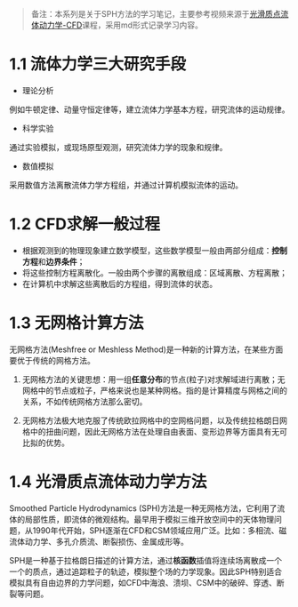 >备注：本系列是关于SPH方法的学习笔记，主要参考视频来源于[光滑质点流体动力学-CFD](https://www.bilibili.com/video/BV1x84y1c76e/?p=2&spm_id_from=pageDriver)课程，采用md形式记录学习内容。


# 1.1 流体力学三大研究手段
- 理论分析

例如牛顿定律、动量守恒定律等，建立流体力学基本方程，研究流体的运动规律。

- 科学实验

通过实验模拟，或现场原型观测，研究流体力学的现象和规律。

- 数值模拟

采用数值方法离散流体力学方程组，并通过计算机模拟流体的运动。


# 1.2 CFD求解一般过程
- 根据观测到的物理现象建立数学模型，这些数学模型一般由两部分组成：**控制方程**和**边界条件**；
- 将这些控制方程离散化。一般由两个步骤的离散组成：区域离散、方程离散；
- 在计算机中求解这些离散后的方程组，得到流体的状态。

# 1.3 无网格计算方法

无网格方法(Meshfree or Meshless Method)是一种新的计算方法，在某些方面要优于传统的网格方法。

1. 无网格方法的关键思想：用一组**任意分布**的节点(粒子)对求解域进行离散；无网格中的节点或粒子，严格来说也是某种网格。指的是计算精度与网格之间的关系，不如传统网格方法那么密切。

2. 无网格方法极大地克服了传统欧拉网格中的空网格问题，以及传统拉格朗日网格中的扭曲问题，因此无网格方法在处理自由表面、变形边界等方面具有无可比拟的优势。

# 1.4 光滑质点流体动力学方法

Smoothed Particle Hydrodynamics (SPH)方法是一种无网格方法，它利用了流体的局部性质，即流体的微观结构。最早用于模拟三维开放空间中的天体物理问题，从1990年代开始，SPH逐渐在CFD和CSM领域应用广泛。比如：多相流、磁流体动力学、多孔介质流、断裂损伤、金属成形等。

SPH是一种基于拉格朗日描述的计算方法，通过**核函数**插值将连续场离散成一个一个的质点，通过追踪粒子的轨迹，模拟整个场的力学现象。因此SPH特别适合模拟具有自由边界的力学问题，如CFD中海浪、溃坝、CSM中的破碎、穿透、断裂等问题。

